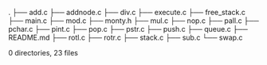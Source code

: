 .
├── add.c
├── addnode.c
├── div.c
├── execute.c
├── free_stack.c
├── main.c
├── mod.c
├── monty.h
├── mul.c
├── nop.c
├── pall.c
├── pchar.c
├── pint.c
├── pop.c
├── pstr.c
├── push.c
├── queue.c
├── README.md
├── rotl.c
├── rotr.c
├── stack.c
├── sub.c
└── swap.c

0 directories, 23 files
